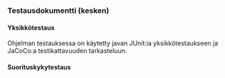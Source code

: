 ### Testausdokumentti (kesken)

#### Yksikkötestaus
Ohjelman testauksessa on käytetty javan JUnit:ia yksikkötestaukseen ja JaCoCo:a testikattavuuden tarkasteluun.

#### Suorituskykytestaus
